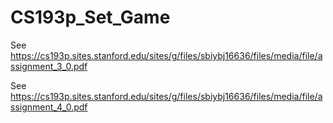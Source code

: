 # CS193p_Set_Game
See https://cs193p.sites.stanford.edu/sites/g/files/sbiybj16636/files/media/file/assignment_3_0.pdf 

See https://cs193p.sites.stanford.edu/sites/g/files/sbiybj16636/files/media/file/assignment_4_0.pdf

